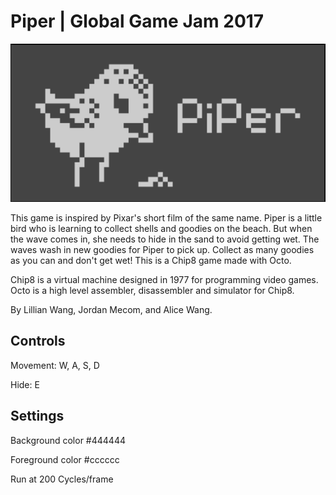 # Piper | Global Game Jam 2017

![alt tag](https://github.com/Ahris/piper/blob/master/demos/Screen%20Shot%202017-01-22%20at%205.47.34%20PM.png?raw=true)

This game is inspired by Pixar's short film of the same name. Piper is a little bird who is learning to collect shells and goodies on the beach. But when the wave comes in, she needs to hide in the sand to avoid getting wet. The waves wash in new goodies for Piper to pick up. Collect as many goodies as you can and don't get wet! This is a Chip8 game made with Octo.

Chip8 is a virtual machine designed in 1977 for programming video games.
Octo is a high level assembler, disassembler and simulator for Chip8.

By Lillian Wang, Jordan Mecom, and Alice Wang.

## Controls
Movement: W, A, S, D

Hide: E
   
## Settings
Background color #444444

Foreground color #cccccc

Run at 200 Cycles/frame